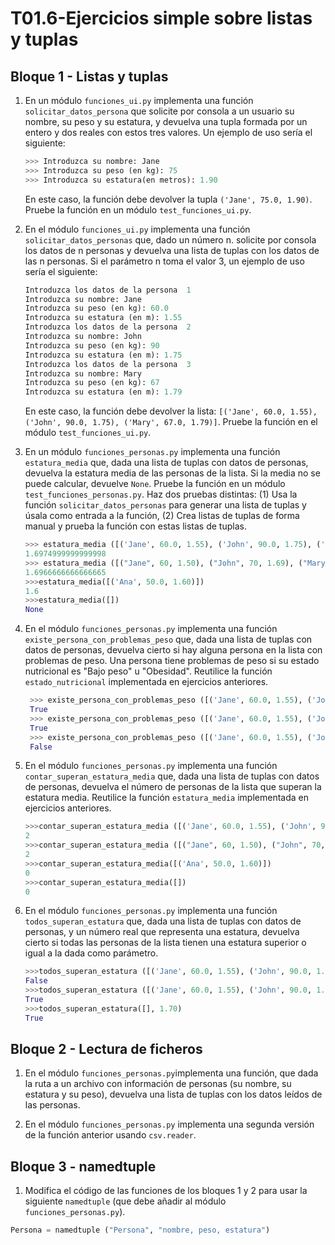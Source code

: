 # T01.6-Ejercicios simple sobre listas y tuplas

## Bloque 1 - Listas y tuplas 

1. En un módulo `funciones_ui.py` implementa una función `solicitar_datos_persona` que solicite por consola a un usuario su nombre, su peso y su estatura, y devuelva una tupla formada por un entero y dos reales con estos tres valores. Un ejemplo de uso sería el siguiente:
    ```python
    >>> Introduzca su nombre: Jane
    >>> Introduzca su peso (en kg): 75
    >>> Introduzca su estatura(en metros): 1.90
    ```
    En este caso, la función debe devolver la tupla `('Jane', 75.0, 1.90)`.
    Pruebe la función en un módulo `test_funciones_ui.py`.
2. En el módulo `funciones_ui.py` implementa una función `solicitar_datos_personas` que, dado un número n. solicite por consola los datos de n personas y devuelva una lista de tuplas con los datos de las n personas. Si el parámetro n toma el valor 3, un ejemplo de uso sería el siguiente:
    ```python
    Introduzca los datos de la persona  1
    Introduzca su nombre: Jane
    Introduzca su peso (en kg): 60.0
    Introduzca su estatura (en m): 1.55
    Introduzca los datos de la persona  2
    Introduzca su nombre: John
    Introduzca su peso (en kg): 90
    Introduzca su estatura (en m): 1.75
    Introduzca los datos de la persona  3
    Introduzca su nombre: Mary
    Introduzca su peso (en kg): 67
    Introduzca su estatura (en m): 1.79
    ```
      En este caso, la función debe devolver la lista: `[('Jane', 60.0, 1.55), ('John', 90.0, 1.75), ('Mary', 67.0, 1.79)]`.
      Pruebe la función en el módulo `test_funciones_ui.py`.

3. En un módulo `funciones_personas.py` implementa una función `estatura_media` que, dada una lista de tuplas con datos de personas, devuelva la estatura media de las personas de la lista. Si la media no se puede calcular, devuelve `None`.
Pruebe la función en un módulo `test_funciones_personas.py`. Haz dos pruebas distintas: (1) Usa la función `solicitar_datos_personas` para generar una lista de tuplas y úsala como entrada a la función, (2) Crea listas de tuplas de forma manual y prueba la función con estas listas de tuplas.
    ```python
    >>> estatura_media ([('Jane', 60.0, 1.55), ('John', 90.0, 1.75), ('Mary', 67.0, 1.79)])
    1.6974999999999998
    >>> estatura_media ([("Jane", 60, 1.50), ("John", 70, 1.69), ("Mary", 65, 1.70), ("Paul", 80, 1.90)  ]
    1.6966666666666665
    >>>estatura_media([('Ana', 50.0, 1.60)])
    1.6
    >>>estatura_media([])
    None
   ```  
4. En el módulo `funciones_personas.py` implementa una función `existe_persona_con_problemas_peso` que, dada una lista de tuplas con datos de personas, devuelva cierto si hay alguna persona en la lista con problemas de peso. Una persona tiene problemas de peso si su estado nutricional es "Bajo peso" u "Obesidad". Reutilice la función `estado_nutricional` implementada en ejercicios anteriores.

   ```python
    >>> existe_persona_con_problemas_peso ([('Jane', 60.0, 1.55), ('John', 100.0, 1.70), ('Mary', 67.0, 1.79)])
    True
    >>> existe_persona_con_problemas_peso ([('Jane', 60.0, 1.55), ('John', 70.0, 1.79), ('Mary', 50.0, 1.80)])
    True
    >>> existe_persona_con_problemas_peso ([('Jane', 60.0, 1.55), ('John', 70.0, 1.79), ('Mary', 67.0, 1.79)])
    False
   ```  
5. En el módulo `funciones_personas.py` implementa una función `contar_superan_estatura_media` que, dada una lista de tuplas con datos de personas, devuelva el número de personas de la lista que superan la estatura media. Reutilice la función `estatura_media` implementada en ejercicios anteriores.
    ```python
    >>>contar_superan_estatura_media ([('Jane', 60.0, 1.55), ('John', 90.0, 1.75), ('Mary', 67.0, 1.79)])
    2
    >>>contar_superan_estatura_media ([("Jane", 60, 1.50), ("John", 70, 1.69), ("Mary", 65, 1.70), ("Paul", 80, 1.90)  ]
    2
    >>>contar_superan_estatura_media([('Ana', 50.0, 1.60)])
    0
    >>>contar_superan_estatura_media([])
    0
   ```  
     
6. En el módulo `funciones_personas.py` implementa una función `todos_superan_estatura` que, dada una lista de tuplas con datos de personas, y un número real que representa una estatura, devuelva cierto si todas las personas de la lista tienen una estatura superior o igual a la dada como parámetro.
    ```python
    >>>todos_superan_estatura ([('Jane', 60.0, 1.55), ('John', 90.0, 1.75), ('Mary', 67.0, 1.79)], 1.70)
    False
    >>>todos_superan_estatura ([('Jane', 60.0, 1.55), ('John', 90.0, 1.75), ('Mary', 67.0, 1.79)], 1.50)
    True
    >>>todos_superan_estatura([], 1.70)
    True
   ```  

## Bloque 2 - Lectura de ficheros

1. En el módulo `funciones_personas.py`implementa una función, que dada la ruta a un archivo con información de personas (su nombre, su estatura y su peso), devuelva una lista de tuplas con los datos leídos de las personas.

2. En el módulo `funciones_personas.py` implementa una segunda versión de la función anterior usando `csv.reader`.

## Bloque 3 - namedtuple

1. Modifica el código de las funciones de los bloques 1 y 2 para usar la siguiente `namedtuple` (que debe añadir al módulo `funciones_personas.py`).

```python
Persona = namedtuple ("Persona", "nombre, peso, estatura")
```
